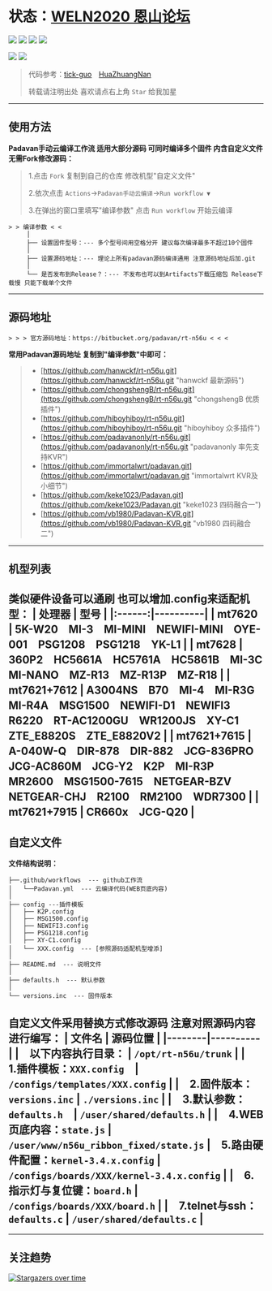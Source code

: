 # 状态：[WELN2020 恩山论坛](https://www.right.com.cn/forum/thread-6896728-1-1.html "PadavanKVR_K2P 精简版 支持KVR")
[![](https://img.shields.io/github/downloads/weln2020/manual-action-padavan/total?label=下载量)](https://github.com/weln2020)
[![](https://img.shields.io/github/stars/weln2020/manual-action-padavan?label=加星量)](https://github.com/weln2020?tab=stars)
[![](https://img.shields.io/github/repo-size/weln2020/manual-action-padavan?label=库大小)](https://github.com/weln2020/manual-action-padavan)
[![](https://img.shields.io/github/last-commit/weln2020/manual-action-padavan?label=源码更新)](https://github.com/weln2020/manual-action-padavan/blob/main/.github/workflows/Padavan.yml)

[![](https://github.com/weln2020/manual-action-padavan/actions/workflows/Padavan.yml/badge.svg)](https://github.com/weln2020/manual-action-padavan/actions/workflows/Padavan.yml)
[![](https://img.shields.io/github/v/release/weln2020/manual-action-padavan?label=编译日期)](https://github.com/weln2020/manual-action-padavan/releases)
>代码参考：[tick-guo](https://github.com/tick-guo/router-rom "60%")　[HuaZhuangNan](https://github.com/HuaZhuangNan/actions-build-padavan-openwrt "40%")
>
>转载请注明出处 喜欢请点右上角 `Star` 给我加星
---
## 使用方法
**Padavan手动云编译工作流 适用大部分源码 可同时编译多个固件 内含自定义文件 无需Fork修改源码：**
>1.点击 `Fork` 复制到自己的仓库 修改机型"自定义文件"
>
>2.依次点击 `Actions`→`Padavan手动云编译`→`Run workflow ▼`
>
>3.在弹出的窗口里填写"编译参数" 点击 `Run workflow` 开始云编译
```
> > 编译参数 < <
     │
     ├── 设置固件型号：--- 多个型号间用空格分开 建议每次编译最多不超过10个固件
     │
     ├── 设置源码地址：--- 理论上所有padavan源码编译通用 注意源码地址后加.git
     │
     └── 是否发布到Release？：--- 不发布也可以到Artifacts下载压缩包 Release下载慢 只能下载单个文件
```
---
## 源码地址
```
> > > 官方源码地址：https://bitbucket.org/padavan/rt-n56u < < <
```
**常用Padavan源码地址 复制到"编译参数"中即可：**
>- [https://github.com/hanwckf/rt-n56u.git](https://github.com/hanwckf/rt-n56u.git "hanwckf 最新源码")
>- [https://github.com/chongshengB/rt-n56u.git](https://github.com/chongshengB/rt-n56u.git "chongshengB 优质插件")
>- [https://github.com/hiboyhiboy/rt-n56u.git](https://github.com/hiboyhiboy/rt-n56u.git "hiboyhiboy 众多插件")
>- [https://github.com/padavanonly/rt-n56u.git](https://github.com/padavanonly/rt-n56u.git "padavanonly 率先支持KVR")
>- [https://github.com/immortalwrt/padavan.git](https://github.com/immortalwrt/padavan.git "immortalwrt KVR及小细节")
>- [https://github.com/keke1023/Padavan.git](https://github.com/keke1023/Padavan.git "keke1023 四码融合一")
>- [https://github.com/vb1980/Padavan-KVR.git](https://github.com/vb1980/Padavan-KVR.git "vb1980 四码融合二")
---
## 机型列表
**类似硬件设备可以通刷 也可以增加.config来适配机型：**
| 处理器 | 型号 |
|:------:|----------|
| **mt7620** | 5K-W20　MI-3　MI-MINI　NEWIFI-MINI　OYE-001　PSG1208　PSG1218　YK-L1 |
| **mt7628** | 360P2　HC5661A　HC5761A　HC5861B　MI-3C　MI-NANO　MZ-R13　MZ-R13P　MZ-R18 |
| **mt7621+7612** | A3004NS　B70　MI-4　MI-R3G　MI-R4A　MSG1500　NEWIFI-D1　NEWIFI3 <br> R6220　RT-AC1200GU　WR1200JS　XY-C1　ZTE_E8820S　ZTE_E8820V2 |
| **mt7621+7615** | A-040W-Q　DIR-878　DIR-882　JCG-836PRO　JCG-AC860M　JCG-Y2　K2P　MI-R3P <br> MR2600　MSG1500-7615　NETGEAR-BZV　NETGEAR-CHJ　R2100　RM2100　WDR7300 |
| **mt7621+7915** | CR660x　JCG-Q20 |
---
## 自定义文件
**文件结构说明：**
```
├──.github/workflows  --- github工作流
│   └──Padavan.yml  --- 云编译代码(WEB页底内容)
│
├── config ---插件模板
│   ├── K2P.config
│   ├── MSG1500.config
│   ├── NEWIFI3.config
│   ├── PSG1218.config
│   ├── XY-C1.config
│   └── XXX.config  --- [参照源码适配机型增添]
│
├── README.md  --- 说明文件
│
├── defaults.h  --- 默认参数
│
└── versions.inc  --- 固件版本
```
**自定义文件采用替换方式修改源码 注意对照源码内容进行编写：**
| 文件名 | 源码位置 |
|--------|----------|
|　**以下内容执行目录：** | `/opt/rt-n56u/trunk` |
|　**1.插件模板：**`XXX.config`　| `/configs/templates/XXX.config` |
|　**2.固件版本：**`versions.inc` | `./versions.inc` |
|　**3.默认参数：**`defaults.h`　| `/user/shared/defaults.h` |
|　**4.WEB页底内容：**`state.js` | `/user/www/n56u_ribbon_fixed/state.js` 
|　**5.路由硬件配置：**`kernel-3.4.x.config` | `/configs/boards/XXX/kernel-3.4.x.config` |
|　**6.指示灯与复位键：**`board.h` | `/configs/boards/XXX/board.h` |
|　**7.telnet与ssh：**`defaults.c` | `/user/shared/defaults.c` |
---
---
## 关注趋势
[![Stargazers over time](https://starchart.cc/weln2020/manual-action-padavan.svg)](https://github.com/weln2020?tab=repositories "始于2021年12月")
